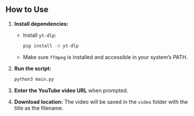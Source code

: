 ## How to Use

1. **Install dependencies:**
    - Install `yt-dlp`:
        
        ```bash
        pip install -U yt-dlp
        ```
        
    - Make sure `ffmpeg` is installed and accessible in your system’s PATH.
2. **Run the script:**
    
    ```bash
    python3 main.py
    ```
    
3. **Enter the YouTube video URL** when prompted.
4. **Download location:** The video will be saved in the `video` folder with the title as the filename.
